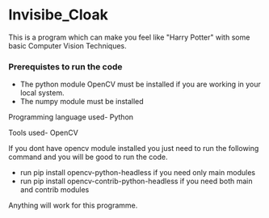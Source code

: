 # Invisibe_Cloak
This is a program which can make you feel like "Harry Potter" with some basic Computer Vision Techniques.

<h3>Prerequistes to run the code</h3>
  <ul>
    <li>The python module OpenCV must be installed if you are working in your local system.</li>
    <li> The numpy module must be installed </li>
   </ul>
 
 Programming language used- Python
 
 Tools used- OpenCV
 
 If you dont have opencv module installed you just need to run the following command and you will be good to run the code.
 <ul>
  <li>run pip install opencv-python-headless if you need only main modules</li>
  <li>run pip install opencv-contrib-python-headless if you need both main and contrib modules </li>
 </ul>
 
 Anything will work for this programme.
 
 
